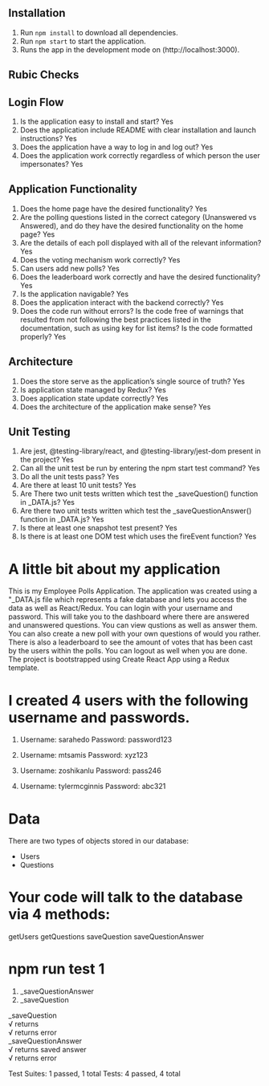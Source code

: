 ## Installation

1. Run `npm install` to download all dependencies.
2. Run `npm start` to start the application.
3. Runs the app in the development mode on (http://localhost:3000).


## Rubic Checks

## Login Flow

1. Is the application easy to install and start? Yes
2. Does the application include README with clear installation and launch instructions? Yes
3. Does the application have a way to log in and log out? Yes
4. Does the application work correctly regardless of which person the user impersonates? Yes

## Application Functionality

1. Does the home page have the desired functionality? Yes
2. Are the polling questions listed in the correct category (Unanswered vs Answered), and do they have the desired functionality on the home page? Yes
3. Are the details of each poll displayed with all of the relevant information? Yes
4. Does the voting mechanism work correctly? Yes
5. Can users add new polls? Yes
6. Does the leaderboard work correctly and have the desired functionality? Yes
7. Is the application navigable? Yes
8. Does the application interact with the backend correctly? Yes
9. Does the code run without errors? Is the code free of warnings that resulted from not following the best practices listed in the documentation, such as using key for list items? Is the code formatted properly? Yes

## Architecture

1. Does the store serve as the application’s single source of truth? Yes
2. Is application state managed by Redux? Yes
3. Does application state update correctly? Yes
4. Does the architecture of the application make sense? Yes

## Unit Testing

1. Are jest, @testing-library/react, and @testing-library/jest-dom present in the project? Yes
2. Can all the unit test be run by entering the npm start test command? Yes
3. Do all the unit tests pass? Yes
4. Are there at least 10 unit tests? Yes
5. Are There two unit tests written which test the _saveQuestion() function in _DATA.js? Yes
6. Are there two unit tests written which test the _saveQuestionAnswer() function in _DATA.js? Yes
7. Is there at least one snapshot test present? Yes
8. Is there is at least one DOM test which uses the fireEvent function? Yes



# A little bit about my application

This is my Employee Polls Application. The application was created using a "_DATA.js file which represents a fake database and lets you access the data as well as React/Redux.
You can login with your username and password. This will take you to the dashboard where there are answered and unanswered questions. You can view qustions as well as answer them. You can also create a new poll with your own questions of would you rather. There is also a leaderboard to see the amount of votes that has been cast by the users within the polls. You can logout as well when you are done. The project is bootstrapped using Create React App using a Redux template.

# I created 4 users with the following username and passwords.

1.  Username: sarahedo
    Password: password123

2.  Username: mtsamis
    Password: xyz123

3.  Username: zoshikanlu
    Password: pass246

3.  Username: tylermcginnis
    Password: abc321

# Data

There are two types of objects stored in our database:

* Users
* Questions

# Your code will talk to the database via 4 methods:

getUsers
getQuestions
saveQuestion
saveQuestionAnswer

# npm run test 1

1. _saveQuestionAnswer
2. _saveQuestion

_saveQuestion                                                                                                    
    √ returns                                                                             
    √ returns error                                                              
  _saveQuestionAnswer                                                                                              
    √ returns saved answer                                                  
    √ returns error                                                                
                                                                                                                   
Test Suites: 1 passed, 1 total
Tests: 4 passed, 4 total